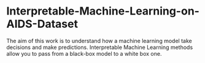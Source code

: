 # Interpretable-Machine-Learning-on-AIDS-Dataset
The aim of this work is to understand how a machine learning model take decisions and make predictions. Interpretable Machine Learning methods allow you to pass from a black-box model to a white box one.
